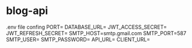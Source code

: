 # blog-api
.env file confing
PORT=
DATABASE_URL=<your mongodb url>
JWT_ACCESS_SECRET=
JWT_REFRESH_SECRET=
SMTP_HOST=smtp.gmail.com
SMTP_PORT=587
SMTP_USER=<your smtp email>
SMTP_PASSWORD=<your smtp key>
API_URL=<server location>
CLIENT_URL=<client location>
